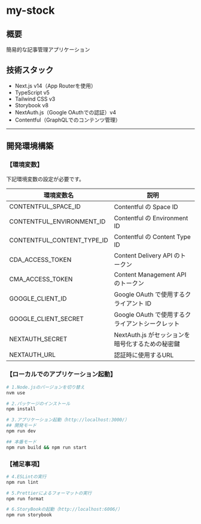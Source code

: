 # my-stock

## 概要

簡易的な記事管理アプリケーション

## 技術スタック
- Next.js v14（App Routerを使用）
- TypeScript v5
- Tailwind CSS v3
- Storybook v8
- NextAuth.js（Google OAuthでの認証）v4
- Contentful（GraphQLでのコンテンツ管理）
---

## 開発環境構築

### 【環境変数】

下記環境変数の設定が必要です。

| 環境変数名                 | 説明                              |
| -------------------------- | --------------------------------- |
| CONTENTFUL_SPACE_ID        | Contentful の Space ID            |
| CONTENTFUL_ENVIRONMENT_ID  | Contentful の Environment ID      |
| CONTENTFUL_CONTENT_TYPE_ID | Contentful の Content Type ID     |
| CDA_ACCESS_TOKEN           | Content Delivery API のトークン   |
| CMA_ACCESS_TOKEN           | Content Management API のトークン |
| GOOGLE_CLIENT_ID           | Google OAuth で使用するクライアント ID |
| GOOGLE_CLIENT_SECRET       | Google OAuth で使用するクライアントシークレット |
| NEXTAUTH_SECRET            | NextAuth.js がセッションを暗号化するための秘密鍵|
| NEXTAUTH_URL               | 認証時に使用するURL|

### 【ローカルでのアプリケーション起動】

```bash
# 1.Node.jsのバージョンを切り替え
nvm use

# 2.パッケージのインストール
npm install

# 3.アプリケーション起動（http://localhost:3000/）
## 開発モード
npm run dev

## 本番モード
npm run build && npm run start
```

### 【補足事項】

```bash
# 4.ESLintの実行
npm run lint

# 5.Prettierによるフォーマットの実行
npm run format

# 6.StoryBookの起動（http://localhost:6006/）
npm run storybook
```
